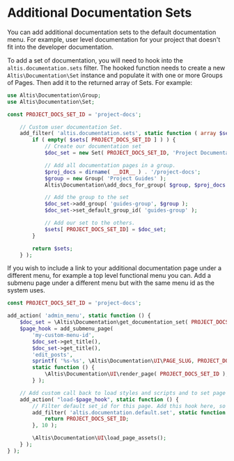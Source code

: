 # Additional Documentation Sets

You can add additional documentation sets to the default documentation menu. For example, user level documentation for
your project that doesn't fit into the developer documentation.

To add a set of documentation, you will need to hook into the `altis.documentation.sets` filter. The hooked function
needs to create a new `Altis\Documentation\Set` instance and populate it with one or more Groups of Pages. Then add it
to the returned array of Sets. For example:

```php
use Altis\Documentation\Group;
use Altis\Documentation\Set;

const PROJECT_DOCS_SET_ID = 'project-docs';

	// Custom user documentation Set.
	add_filter( 'altis.documentation.sets', static function ( array $sets ) {
		if ( empty( $sets[ PROJECT_DOCS_SET_ID ] ) ) {
			// Create our documentation set
			$doc_set = new Set( PROJECT_DOCS_SET_ID, 'Project Documentation' );

			// Add all documentation pages in a group.
			$proj_docs = dirname( __DIR__ ) . '/project-docs';
			$group = new Group( 'Project Guides' );
			Altis\Documentation\add_docs_for_group( $group, $proj_docs );

			// Add the group to the set
			$doc_set->add_group( 'guides-group', $group );
			$doc_set->set_default_group_id( 'guides-group' );

			// Add our set to the others.
			$sets[ PROJECT_DOCS_SET_ID] = $doc_set;
		}

		return $sets;
	} );

```

If you wish to include a link to your additional documentation page under a different menu, for example a top level
functional menu you can. Add a submenu page under a different menu but with the same menu id as the system uses.

```php
const PROJECT_DOCS_SET_ID = 'project-docs';

add_action( 'admin_menu', static function () {
	$doc_set = \Altis\Documentation\get_documentation_set( PROJECT_DOCS_SET_ID );
	$page_hook = add_submenu_page(
		'my-custom-menu-id',
		$doc_set->get_title(),
		$doc_set->get_title(),
		'edit_posts',
		sprintf( '%s-%s', \Altis\Documentation\UI\PAGE_SLUG, PROJECT_DOCS_SET_ID ),
		static function () {
			\Altis\Documentation\UI\render_page( PROJECT_DOCS_SET_ID );
		} );

	// Add custom call back to load styles and scripts and to set page title tag.
	add_action( "load-$page_hook", static function () {
		// Filter default set_id for this page. Add this hook here, so it is set up before the page renders.
		add_filter( 'altis.documentation.default.set', static function () : string {
			return PROJECT_DOCS_SET_ID;
		}, 10 );

		\Altis\Documentation\UI\load_page_assets();
	} );
} );
```
